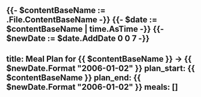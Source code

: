 {{- $contentBaseName := .File.ContentBaseName -}}
{{- $date := $contentBaseName | time.AsTime -}}
{{- $newDate := $date.AddDate 0 0 7 -}}
---
title: Meal Plan for {{ $contentBaseName }} -> {{ $newDate.Format "2006-01-02" }}
plan_start: {{ $contentBaseName }}
plan_end: {{ $newDate.Format "2006-01-02" }}
meals: []
---